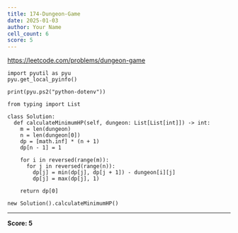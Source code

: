 ```yaml
---
title: 174-Dungeon-Game
date: 2025-01-03
author: Your Name
cell_count: 6
score: 5
---
```


https://leetcode.com/problems/dungeon-game


```
import pyutil as pyu
pyu.get_local_pyinfo()
```


```
print(pyu.ps2("python-dotenv"))
```


```
from typing import List
```


```
class Solution:
  def calculateMinimumHP(self, dungeon: List[List[int]]) -> int:
    m = len(dungeon)
    n = len(dungeon[0])
    dp = [math.inf] * (n + 1)
    dp[n - 1] = 1

    for i in reversed(range(m)):
      for j in reversed(range(n)):
        dp[j] = min(dp[j], dp[j + 1]) - dungeon[i][j]
        dp[j] = max(dp[j], 1)

    return dp[0]
```


```
new Solution().calculateMinimumHP()
```


---
**Score: 5**